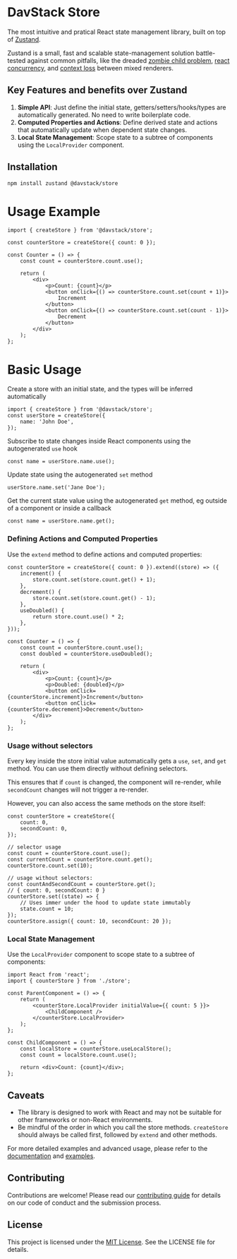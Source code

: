 # DavStack Store

The most intuitive and pratical React state management library, built on top of [Zustand](https://github.com/pmndrs/zustand).

Zustand is a small, fast and scalable state-management solution battle-tested against common pitfalls, like the dreaded [zombie child problem](https://react-redux.js.org/api/hooks#stale-props-and-zombie-children), [react concurrency](https://github.com/bvaughn/rfcs/blob/useMutableSource/text/0000-use-mutable-source.md), and [context loss](https://github.com/facebook/react/issues/13332) between mixed renderers.

## Key Features and benefits over Zustand

1. **Simple API**: Just define the initial state, getters/setters/hooks/types are automatically generated. No need to write boilerplate code.
2. **Computed Properties and Actions**: Define derived state and actions that automatically update when dependent state changes.
3. **Local State Management**: Scope state to a subtree of components using the `LocalProvider` component.

## Installation

```bash
npm install zustand @davstack/store
```

# Usage Example

```tsx
import { createStore } from '@davstack/store';

const counterStore = createStore({ count: 0 });

const Counter = () => {
	const count = counterStore.count.use();

	return (
		<div>
			<p>Count: {count}</p>
			<button onClick={() => counterStore.count.set(count + 1)}>
				Increment
			</button>
			<button onClick={() => counterStore.count.set(count - 1)}>
				Decrement
			</button>
		</div>
	);
};
```

# Basic Usage

Create a store with an initial state, and the types will be inferred automatically

```tsx
import { createStore } from '@davstack/store';
const userStore = createStore({
	name: 'John Doe',
});
```

Subscribe to state changes inside React components using the autogenerated `use` hook

```tsx
const name = userStore.name.use();
```

Update state using the autogenerated `set` method

```tsx
userStore.name.set('Jane Doe');
```

Get the current state value using the autogenerated `get` method, eg outside of a component or inside a callback

```tsx
const name = userStore.name.get();
```

### Defining Actions and Computed Properties

Use the `extend` method to define actions and computed properties:

```tsx
const counterStore = createStore({ count: 0 }).extend((store) => ({
	increment() {
		store.count.set(store.count.get() + 1);
	},
	decrement() {
		store.count.set(store.count.get() - 1);
	},
	useDoubled() {
		return store.count.use() * 2;
	},
}));

const Counter = () => {
	const count = counterStore.count.use();
	const doubled = counterStore.useDoubled();

	return (
		<div>
			<p>Count: {count}</p>
			<p>Doubled: {doubled}</p>
			<button onClick={counterStore.increment}>Increment</button>
			<button onClick={counterStore.decrement}>Decrement</button>
		</div>
	);
};
```

### Usage without selectors

Every key inside the store initial value automatically gets a `use`, `set`, and `get` method. You can use them directly without defining selectors.

This ensures that if `count` is changed, the component will re-render, while `secondCount` changes will not trigger a re-render.

However, you can also access the same methods on the store itself:

```tsx
const counterStore = createStore({
	count: 0,
	secondCount: 0,
});

// selector usage
const count = counterStore.count.use();
const currentCount = counterStore.count.get();
counterStore.count.set(10);

// usage without selectors:
const countAndSecondCount = counterStore.get();
// { count: 0, secondCount: 0 }
counterStore.set((state) => {
	// Uses immer under the hood to update state immutably
	state.count = 10;
});
counterStore.assign({ count: 10, secondCount: 20 });
```

### Local State Management

Use the `LocalProvider` component to scope state to a subtree of components:

```tsx
import React from 'react';
import { counterStore } from './store';

const ParentComponent = () => {
	return (
		<counterStore.LocalProvider initialValue={{ count: 5 }}>
			<ChildComponent />
		</counterStore.LocalProvider>
	);
};

const ChildComponent = () => {
	const localStore = counterStore.useLocalStore();
	const count = localStore.count.use();

	return <div>Count: {count}</div>;
};
```

## Caveats

- The library is designed to work with React and may not be suitable for other frameworks or non-React environments.
- Be mindful of the order in which you call the store methods. `createStore` should always be called first, followed by `extend` and other methods.

For more detailed examples and advanced usage, please refer to the [documentation](link-to-documentation) and [examples](link-to-examples).

## Contributing

Contributions are welcome! Please read our [contributing guide](link-to-contributing-guide) for details on our code of conduct and the submission process.

## License

This project is licensed under the [MIT License](link-to-license). See the LICENSE file for details.
